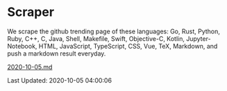 # Scraper

We scrape the github trending page of these languages: Go, Rust, Python, Ruby, C++, C, Java, Shell, Makefile, Swift, Objective-C, Kotlin, Jupyter-Notebook, HTML, JavaScript, TypeScript, CSS, Vue, TeX, Markdown, and push a markdown result everyday.

[2020-10-05.md](https://github.com/yangwenmai/github-trending-backup/blob/master/2020-10-05.md)

Last Updated: 2020-10-05 04:00:06